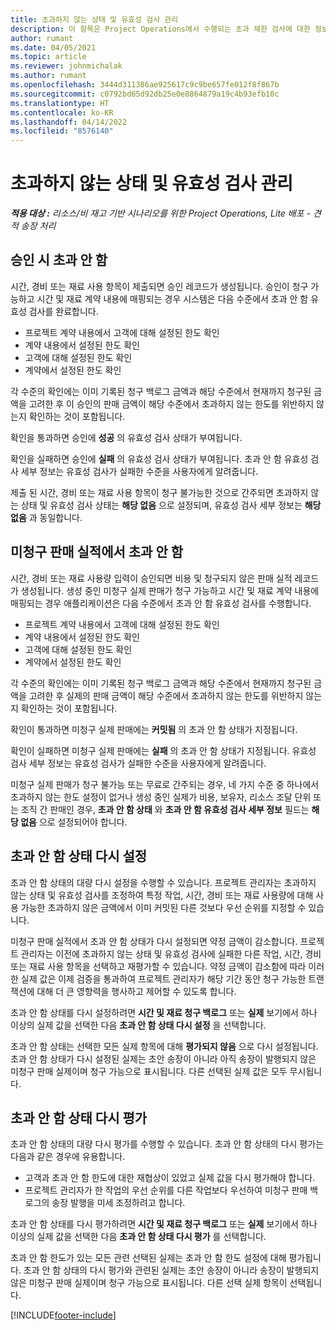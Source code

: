 ```yaml
---
title: 초과하지 않는 상태 및 유효성 검사 관리
description: 이 항목은 Project Operations에서 수행되는 초과 제한 검사에 대한 정보를 제공합니다.
author: rumant
ms.date: 04/05/2021
ms.topic: article
ms.reviewer: johnmichalak
ms.author: rumant
ms.openlocfilehash: 3444d311386ae925617c9c9be657fe012f8f867b
ms.sourcegitcommit: c0792bd65d92db25e0e8864879a19c4b93efb10c
ms.translationtype: HT
ms.contentlocale: ko-KR
ms.lasthandoff: 04/14/2022
ms.locfileid: "8576140"
---
```

# <a name="manage-not-to-exceed-status-and-validations"></a>초과하지 않는 상태 및 유효성 검사 관리 

_**적용 대상 :** 리소스/비 재고 기반 시나리오를 위한 Project Operations, Lite 배포 - 견적 송장 처리_

## <a name="not-to-exceed-on-approvals"></a>승인 시 초과 안 함

시간, 경비 또는 재료 사용 항목이 제출되면 승인 레코드가 생성됩니다. 승인이 청구 가능하고 시간 및 재료 계약 내용에 매핑되는 경우 시스템은 다음 수준에서 초과 안 함 유효성 검사를 완료합니다.

  - 프로젝트 계약 내용에서 고객에 대해 설정된 한도 확인
  - 계약 내용에서 설정된 한도 확인
  - 고객에 대해 설정된 한도 확인
  - 계약에서 설정된 한도 확인

각 수준의 확인에는 이미 기록된 청구 백로그 금액과 해당 수준에서 현재까지 청구된 금액을 고려한 후 이 승인의 판매 금액이 해당 수준에서 초과하지 않는 한도를 위반하지 않는지 확인하는 것이 포함됩니다.

확인을 통과하면 승인에 **성공** 의 유효성 검사 상태가 부여됩니다.

확인을 실패하면 승인에 **실패** 의 유효성 검사 상태가 부여됩니다. 초과 안 함 유효성 검사 세부 정보는 유효성 검사가 실패한 수준을 사용자에게 알려줍니다.

제출 된 시간, 경비 또는 재료 사용 항목이 청구 불가능한 것으로 간주되면 초과하지 않는 상태 및 유효성 검사 상태는 **해당 없음** 으로 설정되며, 유효성 검사 세부 정보는 **해당 없음** 과 동일합니다.

## <a name="not-to-exceed-on-unbilled-sales-actuals"></a>미청구 판매 실적에서 초과 안 함

시간, 경비 또는 재료 사용량 입력이 승인되면 비용 및 청구되지 않은 판매 실적 레코드가 생성됩니다. 생성 중인 미청구 실제 판매가 청구 가능하고 시간 및 재료 계약 내용에 매핑되는 경우 애플리케이션은 다음 수준에서 초과 안 함 유효성 검사를 수행합니다.

  - 프로젝트 계약 내용에서 고객에 대해 설정된 한도 확인
  - 계약 내용에서 설정된 한도 확인
  - 고객에 대해 설정된 한도 확인
  - 계약에서 설정된 한도 확인

각 수준의 확인에는 이미 기록된 청구 백로그 금액과 해당 수준에서 현재까지 청구된 금액을 고려한 후 실제의 판매 금액이 해당 수준에서 초과하지 않는 한도를 위반하지 않는지 확인하는 것이 포함됩니다.

확인이 통과하면 미청구 실제 판매에는 **커밋됨** 의 초과 안 함 상태가 지정됩니다.

확인이 실패하면 미청구 실제 판매에는 **실패** 의 초과 안 함 상태가 지정됩니다. 유효성 검사 세부 정보는 유효성 검사가 실패한 수준을 사용자에게 알려줍니다.

미청구 실제 판매가 청구 불가능 또는 무료로 간주되는 경우, 네 가지 수준 중 하나에서 초과하지 않는 한도 설정이 없거나 생성 중인 실제가 비용, 보유자, 리소스 조달 단위 또는 조직 간 판매인 경우, **초과 안 함 상태** 와 **초과 안 함 유효성 검사 세부 정보** 필드는 **해당 없음** 으로 설정되어야 합니다.

## <a name="reset-the-not-to-exceed-status"></a>초과 안 함 상태 다시 설정

초과 안 함 상태의 대량 다시 설정을 수행할 수 있습니다. 프로젝트 관리자는 초과하지 않는 상태 및 유효성 검사를 조정하여 특정 작업, 시간, 경비 또는 재료 사용량에 대해 사용 가능한 초과하지 않은 금액에서 이미 커밋된 다른 것보다 우선 순위를 지정할 수 있습니다.

미청구 판매 실적에서 초과 안 함 상태가 다시 설정되면 약정 금액이 감소합니다. 프로젝트 관리자는 이전에 초과하지 않는 상태 및 유효성 검사에 실패한 다른 작업, 시간, 경비 또는 재료 사용 항목을 선택하고 재평가할 수 있습니다. 약정 금액이 감소함에 따라 이러한 실제 값은 이제 검증을 통과하여 프로젝트 관리자가 해당 기간 동안 청구 가능한 트랜잭션에 대해 더 큰 영향력을 행사하고 제어할 수 있도록 합니다.

초과 안 함 상태를 다시 설정하려면 **시간 및 재료 청구 백로그** 또는 **실제** 보기에서 하나 이상의 실제 값을 선택한 다음 **초과 안 함 상태 다시 설정** 을 선택합니다.

초과 안 함 상태는 선택한 모든 실제 항목에 대해 **평가되지 않음** 으로 다시 설정됩니다. 초과 안 함 상태가 다시 설정된 실제는 초안 송장이 아니라 아직 송장이 발행되지 않은 미청구 판매 실제이며 청구 가능으로 표시됩니다. 다른 선택된 실제 값은 모두 무시됩니다.

## <a name="reevaluate-not-to-exceed-status"></a>초과 안 함 상태 다시 평가

초과 안 함 상태의 대량 다시 평가를 수행할 수 있습니다. 초과 안 함 상태의 다시 평가는 다음과 같은 경우에 유용합니다.

  - 고객과 초과 안 함 한도에 대한 재협상이 있었고 실제 값을 다시 평가해야 합니다.
  - 프로젝트 관리자가 한 작업의 우선 순위를 다른 작업보다 우선하여 미청구 판매 백로그의 송장 발행을 미세 조정하려고 합니다.

초과 안 함 상태를 다시 평가하려면 **시간 및 재료 청구 백로그** 또는 **실제** 보기에서 하나 이상의 실제 값을 선택한 다음 **초과 안 함 상태 다시 평가** 를 선택합니다.

초과 안 함 한도가 있는 모든 관련 선택된 실제는 초과 안 함 한도 설정에 대해 평가됩니다. 초과 안 함 상태의 다시 평가와 관련된 실제는 초안 송장이 아니라 송장이 발행되지 않은 미청구 판매 실제이며 청구 가능으로 표시됩니다. 다른 선택 실제 항목이 선택됩니다.


[!INCLUDE[footer-include](../../includes/footer-banner.md)]
